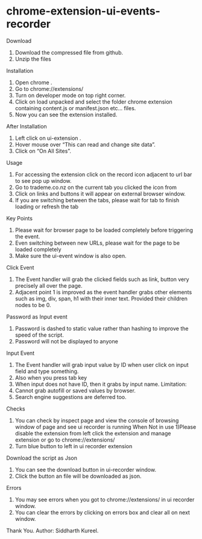 # chrome-extension-ui-events-recorder
Download
1) Download the compressed file from github.
2) Unzip the files

Installation
1) Open chrome . 
2) Go to chrome://extensions/ 
3) Turn on developer mode on top right corner. 
4) Click on load unpacked and select the folder chrome extension containing content.js or manifest.json etc... files. 
5) Now you can see the extension installed.

After Installation 
1) Left click on ui-extension . 
2) Hover mouse over “This can read and change site data”. 
3) Click on “On All Sites”.

Usage
1) For accessing the extension click on the record icon adjacent to url bar to see pop up window. 
2) Go to trademe.co.nz on the current tab you clicked the icon from 
3) Click on links and buttons it will appear on external browser window. 
4) If you are switching between the tabs, please wait for tab to finish loading or refresh the tab

Key Points
1) Please wait for browser page to be loaded completely before triggering the event. 
2) Even switching between new URLs, please wait for the page to be loaded completely 
3) Make sure the ui-event window is also open.

Click Event
1) The Event handler will grab the clicked fields such as link, button very precisely all over the page. 
2) Adjacent point 1 is improved as the event handler grabs other elements such as img, div, span, h1 with their inner text. 
Provided their children nodes to be 0.

Password as Input event
1) Password is dashed to static value rather than hashing to improve the speed of the script.
2) Password will not be displayed to anyone

Input Event
1) The Event handler will grab input value by ID when user click on input field and type something. 
2) Also when you press tab key 
3) When input does not have ID, then it grabs by input name.
Limitation: 
1) Cannot grab autofill or saved values by browser. 
2) Search engine suggestions are deferred too.

Checks
1) You can check by inspect page and view the console of browsing window of page and see ui recorder is running
When Not in use 
1)Please disable the extension from left click the extension and manage extension or go to chrome://extensions/ 
2) Turn blue button to left in ui recorder extension

Download the script as Json
1) You can see the download button in ui-recorder window. 
2) Click the button an file will be downloaded as json.

Errors
1) You may see errors when you got to chrome://extensions/ in ui recorder window.
2) You can clear the errors by clicking on errors box and clear all on next window.

Thank You.
Author: Siddharth Kureel.
